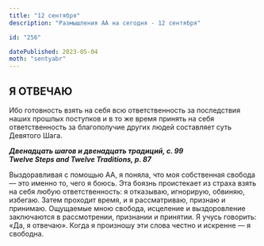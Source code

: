 ```yaml
---
title: "12 сентября"
description: "Размышления АА на сегодня - 12 сентября"

id: "256"

datePublished: 2023-05-04
moth: "sentyabr"
---
```


## Я ОТВЕЧАЮ

Ибо готовность взять на себя всю ответственность за последствия наших прошлых
поступков и в то же время принять на себя ответственность за благополучие
других людей составляет суть Девятого Шага.

**_Двенадцать шагов и двенадцать традиций, с. 99  
Twelve Steps and Twelve Traditions, p. 87_**

Выздоравливая с помощью АА, я поняла, что моя собственная свобода — это именно
то, чего я боюсь. Эта боязнь проистекает из страха взять на себя любую
ответственность: я отказываю, игнорирую, обвиняю, избегаю. Затем проходит
время, и я рассматриваю, признаю и принимаю. Ощущаемые мною свобода, исцеление
и выздоровление заключаются в рассмотрении, признании и принятии. Я учусь
говорить: «Да, я отвечаю». Когда я произношу эти слова честно и искренне — я
свободна.
